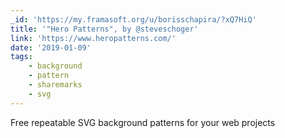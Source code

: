 ```yaml
---
_id: 'https://my.framasoft.org/u/borisschapira/?xQ7HiQ'
title: '"Hero Patterns", by @steveschoger'
link: 'https://www.heropatterns.com/'
date: '2019-01-09'
tags:
    - background
    - pattern
    - sharemarks
    - svg
---
```


<div class="markdown"><p>Free repeatable SVG background patterns for your web projects
</p></div>
